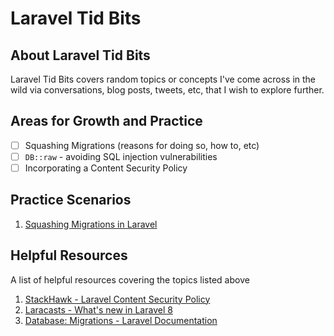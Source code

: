 # Laravel Tid Bits

## About Laravel Tid Bits

Laravel Tid Bits covers random topics or concepts I've come across in the wild via conversations, blog posts, tweets, etc, that I wish to explore further.


## Areas for Growth and Practice

- [ ] Squashing Migrations (reasons for doing so, how to, etc)
- [ ] `DB::raw` - avoiding SQL injection vulnerabilities
- [ ] Incorporating a Content Security Policy

## Practice Scenarios

1. [Squashing Migrations in Laravel](https://github.com/TammyTee/lara-php-practice/pull/3)

## Helpful Resources

A list of helpful resources covering the topics listed above

1. [StackHawk - Laravel Content Security Policy](https://www.stackhawk.com/blog/laravel-content-security-policy-guide-what-it-is-and-how-to-enable-it/)
1. [Laracasts - What's new in Laravel 8](https://laracasts.com/series/whats-new-in-laravel-8/episodes/3)
1. [Database: Migrations - Laravel Documentation](https://laravel.com/docs/9.x/migrations#squashing-migrations)
